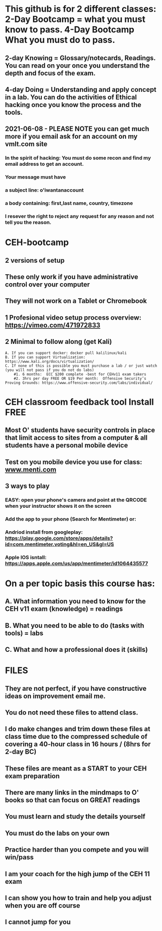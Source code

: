 # This github is for 2 different classes: 2-Day Bootcamp = what you must know to pass. 4-Day Bootcamp What you must do to pass.
## 2-day Knowing = Glossary/notecards, Readings. You can read on your once you understand the depth and focus of the exam.
## 4-day Doing = Understanding and apply concept in a lab. You can do the activities of Ethical hacking once you know the process and the tools.


## 2021-06-08 - PLEASE NOTE you can get much more if you email ask for an account on my vmlt.com site
### In the spirit of hacking: You must do some recon and find my email address to get an account.
### Your message must have
### a subject line: o'iwantanaccount
### a body containing: first,last name, country, timezone
### I resever the right to reject any request for any reason and not tell you the reason.

# CEH-bootcamp 
## 2 versions of setup
## These only work if you have administrative control over your computer
## They will not work on a Tablet or Chromebook
## 1 Profesional video setup process overview: https://vimeo.com/471972833
## 2 Minimal to follow along (get Kali)
	A. If you can support docker: docker pull kalilinux/kali
	B. If you can support Virtualization: https://www.kali.org/docs/virtualization/
	C. If none of this is possible you must purchase a lab / or just watch (you will not pass if you do not do labs)
		#1. 6 months:  ECC $200 complete -best for CEHv11 exam takers
		#2. 3hrs per day FREE OR $19 Per month:  Offensive Security’s Proving Grounds: https://www.offensive-security.com/labs/individual/
# CEH classroom feedback tool Install FREE
## Most O' students have security controls in place that limit access to sites from a computer & all students have a personal mobile device
## Test on you mobile device you use for class: www.menti.com
## 3 ways to play
### EASY: open your phone's camera and point at the QRCODE when your instructor shows it on the screen
### Add the app to your phone (Search for Mentimeter) or:
### Andriod install from googleplay: https://play.google.com/store/apps/details?id=com.mentimeter.voting&hl=en_US&gl=US
### Apple IOS isntall: https://apps.apple.com/us/app/mentimeter/id1064435577

# On a per topic basis this course has: 
##  A. What information you need to know for the CEH v11 exam (knowledge) = readings
##  B. What you need to be able to do (tasks with tools) = labs
##  C. What and how a professional does it (skills)

# FILES
## They are not perfect, if you have constructive ideas on improvement email me.
## You do not need these files to attend class.
## I do make changes and trim down these files at class time due to the compressed schedule of covering a 40-hour class in 16 hours / (8hrs for 2-day BC)
## These files are meant as a START to your CEH exam preparation
## There are many links in the mindmaps to O' books so that can focus on GREAT readings
## You must learn and study the details yourself
## You must do the labs on your own

## Practice harder than you compete and you will win/pass
## I am your coach for the high jump of the CEH 11 exam
## I can show you how to train and help you adjust when you are off course
## I cannot jump for you

